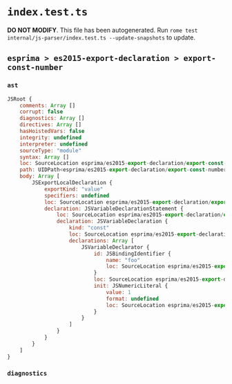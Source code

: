 # `index.test.ts`

**DO NOT MODIFY**. This file has been autogenerated. Run `rome test internal/js-parser/index.test.ts --update-snapshots` to update.

## `esprima > es2015-export-declaration > export-const-number`

### `ast`

```javascript
JSRoot {
	comments: Array []
	corrupt: false
	diagnostics: Array []
	directives: Array []
	hasHoistedVars: false
	integrity: undefined
	interpreter: undefined
	sourceType: "module"
	syntax: Array []
	loc: SourceLocation esprima/es2015-export-declaration/export-const-number/input.js 1:0-2:0
	path: UIDPath<esprima/es2015-export-declaration/export-const-number/input.js>
	body: Array [
		JSExportLocalDeclaration {
			exportKind: "value"
			specifiers: undefined
			loc: SourceLocation esprima/es2015-export-declaration/export-const-number/input.js 1:0-1:21
			declaration: JSVariableDeclarationStatement {
				loc: SourceLocation esprima/es2015-export-declaration/export-const-number/input.js 1:7-1:21
				declaration: JSVariableDeclaration {
					kind: "const"
					loc: SourceLocation esprima/es2015-export-declaration/export-const-number/input.js 1:7-1:21
					declarations: Array [
						JSVariableDeclarator {
							id: JSBindingIdentifier {
								name: "foo"
								loc: SourceLocation esprima/es2015-export-declaration/export-const-number/input.js 1:13-1:16 (foo)
							}
							loc: SourceLocation esprima/es2015-export-declaration/export-const-number/input.js 1:13-1:20
							init: JSNumericLiteral {
								value: 1
								format: undefined
								loc: SourceLocation esprima/es2015-export-declaration/export-const-number/input.js 1:19-1:20
							}
						}
					]
				}
			}
		}
	]
}
```

### `diagnostics`

```

```
